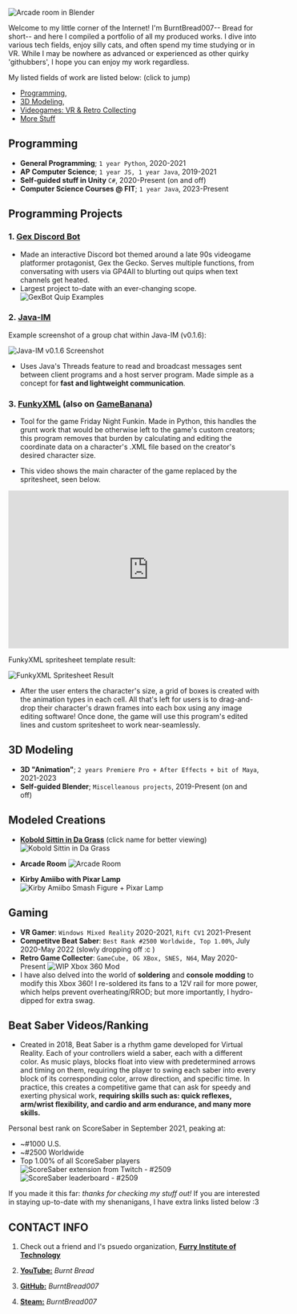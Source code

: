 ![Arcade room in Blender](/assets/images/burntbread_arcade1.jpg)

Welcome to my little corner of the Internet! I'm BurntBread007-- Bread for short-- and here I compiled a portfolio of all my produced works.
I dive into various tech fields, enjoy silly cats, and often spend my time studying or in VR. While I may be nowhere as advanced or experienced as other quirky 'githubbers', I hope you can enjoy my work regardless.

My listed fields of work are listed below: (click to jump)

- [Programming](#programming),
- [3D Modeling](#3d-modeling),
- [Videogames: VR & Retro Collecting](#gaming)
- [More Stuff](#contact-info)

## **Programming**

- **General Programming**; `1 year Python`, 2020-2021
- **AP Computer Science**; `1 year JS, 1 year Java`, 2019-2021
- **Self-guided stuff in Unity** `C#`, 2020-Present (on and off)
- **Computer Science Courses @ FIT**; `1 year Java`, 2023-Present

## **Programming Projects**

### **1. [Gex Discord Bot](https://github.com/furryinstitute/Gex-Discord-Bot)**

- Made an interactive Discord bot themed around a late 90s videogame platformer protagonist, Gex the Gecko. Serves multiple functions, from conversating with users via GP4All to blurting out quips when text channels get heated.
- Largest project to-date with an ever-changing scope.
![GexBot Quip Examples](/assets/images/burntbread_gex.png)

### **2. [Java-IM](https://github.com/BurntBread007/Java-IM)**

Example screenshot of a group chat within Java-IM (v0.1.6):

![Java-IM v0.1.6 Screenshot](/assets/images/burntbread_javaim_1.png)

- Uses Java's Threads feature to read and broadcast messages sent between client programs and a host server program. Made simple as a concept for **fast and lightweight communication**.

### **3. [FunkyXML](https://github.com/BurntBread007/Funkin-XML-Editor)** (also on [GameBanana](https://gamebanana.com/tools/7032))

- Tool for the game Friday Night Funkin. Made in Python, this handles the grunt work that would be otherwise left to the game's custom creators; this program removes that burden by calculating and editing the coordinate data on a character's .XML file based on the creator's desired character size.

- This video shows the main character of the game replaced by the spritesheet, seen below.

<p>
<iframe width="560" height="315" src="https://www.youtube-nocookie.com/embed/PrCbDYa9tbM" title="YouTube video player" frameborder="0" allow="accelerometer; autoplay; clipboard-write; encrypted-media; gyroscope; picture-in-picture" allowfullscreen></iframe>
</p>

FunkyXML spritesheet template result:

![FunkyXML Spritesheet Result](/assets/images/burntbread_funkyxml_1.jpg)

- After the user enters the character's size, a grid of boxes is created with the animation types in each cell. All that's left for users is to drag-and-drop their character's drawn frames into each box using any image editing software! Once done, the game will use this program's edited lines and custom spritesheet to work near-seamlessly.

## **3D Modeling**

- **3D "Animation"**; `2 years Premiere Pro + After Effects + bit of Maya`, 2021-2023
- **Self-guided Blender**; `Miscelleanous projects`, 2019-Present (on and off)

## **Modeled Creations**

- **[Kobold Sittin in Da Grass](https://youtu.be/-WzmQDnodvs)** (click name for better viewing)
![Kobold Sittin in Da Grass](/assets/images/burntbread_kobold_lowres.gif)

- **Arcade Room**
![Arcade Room](/assets/images/burntbread_arcade3.jpg)

- **Kirby Amiibo with Pixar Lamp**
![Kirby Amiibo Smash Figure + Pixar Lamp](/assets/images/burntbread_pixar_kirby.jpg)

## **Gaming**

- **VR Gamer**: `Windows Mixed Reality` 2020-2021, `Rift CV1` 2021-Present
- **Competitve Beat Saber**: `Best Rank #2500 Worldwide, Top 1.00%`, July 2020-May 2022 (slowly dropping off :c )
- **Retro Game Collecter**: `GameCube, OG XBox, SNES, N64`, May 2020-Present
![WIP Xbox 360 Mod](/assets/images/burntbread_xbox360.jpg)
- I have also delved into the world of **soldering** and **console modding** to modify this Xbox 360! I re-soldered its fans to a 12V rail for more power, which helps prevent overheating/RROD; but more importantly, I hydro-dipped for extra swag.

## **Beat Saber Videos/Ranking**

- Created in 2018, Beat Saber is a rhythm game developed for Virtual Reality. Each of your controllers wield a saber, each with a different color. As music plays, blocks float into view with predetermined arrows and timing on them, requiring the player to swing each saber into every block of its corresponding color, arrow direction, and specific time.
In practice, this creates a competitive game that can ask for speedy and exerting physical work, **requiring skills such as: quick reflexes, arm/wrist flexibility, and cardio and arm endurance, and many more skills.**

Personal best rank on ScoreSaber in September 2021, peaking at:

- ~#1000 U.S.
- ~#2500 Worldwide
- Top 1.00% of all ScoreSaber players
![ScoreSaber extension from Twitch - #2509](/assets/images/burntbread_bsaber_twitch.jpg)
![ScoreSaber leaderboard - #2509](/assets/images/burntbread_scoresaber.jpg)

If you made it this far: *thanks for checking my stuff out!* If you are interested in staying up-to-date with my shenanigans, I have extra links listed below :3

## CONTACT INFO

1. Check out a friend and I's psuedo organization, **[Furry Institute of Technology](https://furry.institute)**

2. **[YouTube:](https://www.youtube.com/channel/UCv-LEwn6Jtl1_agLO2t9CYg)** *Burnt Bread*

3. **[GitHub:](https://github.com/burntbread007)** *BurntBread007*

4. **[Steam:](https://steamcommunity.com/id/burntbread007/)** *BurntBread007*
